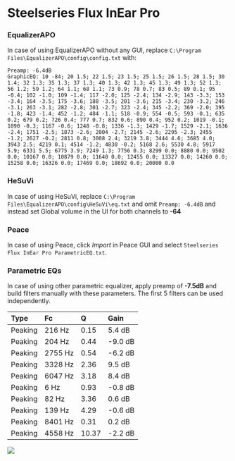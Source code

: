 # Steelseries Flux InEar Pro

### EqualizerAPO
In case of using EqualizerAPO without any GUI, replace `C:\Program Files\EqualizerAPO\config\config.txt`
with:
```
Preamp: -6.4dB
GraphicEQ: 10 -84; 20 1.5; 22 1.5; 23 1.5; 25 1.5; 26 1.5; 28 1.5; 30 1.4; 32 1.3; 35 1.3; 37 1.3; 40 1.3; 42 1.3; 45 1.3; 49 1.3; 52 1.3; 56 1.2; 59 1.2; 64 1.1; 68 1.1; 73 0.9; 78 0.7; 83 0.5; 89 0.1; 95 -0.4; 102 -1.0; 109 -1.4; 117 -2.0; 125 -2.4; 134 -2.9; 143 -3.3; 153 -3.4; 164 -3.5; 175 -3.6; 188 -3.5; 201 -3.6; 215 -3.4; 230 -3.2; 246 -3.1; 263 -3.1; 282 -2.8; 301 -2.7; 323 -2.4; 345 -2.2; 369 -2.0; 395 -1.8; 423 -1.4; 452 -1.2; 484 -1.1; 518 -0.9; 554 -0.5; 593 -0.1; 635 0.2; 679 0.2; 726 0.4; 777 0.7; 832 0.6; 890 0.4; 952 0.2; 1019 -0.1; 1090 -0.3; 1167 -0.6; 1248 -0.8; 1336 -1.3; 1429 -1.7; 1529 -2.1; 1636 -2.4; 1751 -2.5; 1873 -2.6; 2004 -2.7; 2145 -2.6; 2295 -2.3; 2455 -1.2; 2627 -0.2; 2811 0.8; 3008 2.4; 3219 3.8; 3444 4.6; 3685 4.0; 3943 2.5; 4219 0.1; 4514 -1.2; 4830 -0.2; 5168 2.6; 5530 4.8; 5917 5.9; 6331 5.5; 6775 3.9; 7249 1.3; 7756 0.3; 8299 0.0; 8880 0.0; 9502 0.0; 10167 0.0; 10879 0.0; 11640 0.0; 12455 0.0; 13327 0.0; 14260 0.0; 15258 0.0; 16326 0.0; 17469 0.0; 18692 0.0; 20000 0.0
```

### HeSuVi
In case of using HeSuVi, replace `C:\Program Files\EqualizerAPO\config\HeSuVi\eq.txt` and omit `Preamp:
-6.4dB` and instead set Global volume in the UI for both channels to **-64**

### Peace
In case of using Peace, click *Import* in Peace GUI and select `Steelseries Flux InEar Pro ParametricEQ.txt`.

### Parametric EQs
In case of using other parametric equalizer, apply preamp of **-7.5dB** and build filters manually with
these parameters. The first 5 filters can be used independently.

| Type    | Fc      |     Q | Gain    |
|:--------|:--------|:------|:--------|
| Peaking | 216 Hz  |  0.15 | 5.4 dB  |
| Peaking | 204 Hz  |  0.44 | -9.0 dB |
| Peaking | 2755 Hz |  0.54 | -6.2 dB |
| Peaking | 3328 Hz |  2.36 | 9.5 dB  |
| Peaking | 6047 Hz |  3.18 | 8.4 dB  |
| Peaking | 6 Hz    |  0.93 | -0.8 dB |
| Peaking | 82 Hz   |  3.36 | 0.6 dB  |
| Peaking | 139 Hz  |  4.29 | -0.6 dB |
| Peaking | 8401 Hz |  0.31 | 0.2 dB  |
| Peaking | 4558 Hz | 10.37 | -2.2 dB |

![](https://raw.githubusercontent.com/jaakkopasanen/AutoEq/master/results/innerfidelity/sbaf-serious/Steelseries%20Flux%20InEar%20Pro/Steelseries%20Flux%20InEar%20Pro.png)